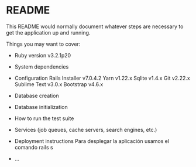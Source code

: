 # README

This README would normally document whatever steps are necessary to get the
application up and running.

Things you may want to cover:

* Ruby version v3.2.1p20

* System dependencies

* Configuration 
	Rails Installer v7.0.4.2
	Yarn v1.22.x
	Sqlite v1.4.x
	Git v2.22.x
	Sublime Text v3.0.x
	Bootstrap v4.6.x

* Database creation

* Database initialization

* How to run the test suite

* Services (job queues, cache servers, search engines, etc.)

* Deployment instructions
	Para desplegar la aplicación usamos el comando rails s

* ...
